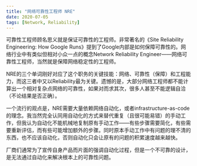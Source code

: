 ```yaml
---
title: "网络可靠性工程师 NRE"
date: 2020-07-05
tags: [Network, Reliability]
---
```


可靠性工程师顾名思义就是保证可靠性的工程师。非常著名的《Site Reliability Engineering: How Google Runs》提到了Google内部是如何保障可靠性的。网络行业中有类似但相对小众一点的概念Network Reliability Engineer——网络可靠性工程师，当然就是保障网络稳定性的工程师。

NRE的三个单词刚好对应了这个职务的关键技能：网络、可靠性（保障）和工程能力，而这三者中又以Reliability最为关键。遗憾的是，大部分网络工程师都不能计算出一个相对复杂点网络的可靠性，如果对而求其次，很多人甚至不能逻辑自洽（不论结果是否正确）。

一个流行的观点是，NRE需要大量依赖网络自动化，或者infrastructure-as-code的理念。我当然完全认同用自动化的方式来替代重复（且很可能易错）的手动工作，但我认为自动化不能机械地复制原有手动工作——有些步骤需要简化，有些需要重新评估，而有些可能增加额外的步骤。同时原本手动工作中有问题的理不清的东西，也不应该自动化，否则自动化只会让原有的问题的积累速度越来越快。

厂商们通常为了宣传自身产品而片面的强调自动化过程，但是一个不可靠的设计，是无法通过自动化来解决根本上的可靠性问题。

